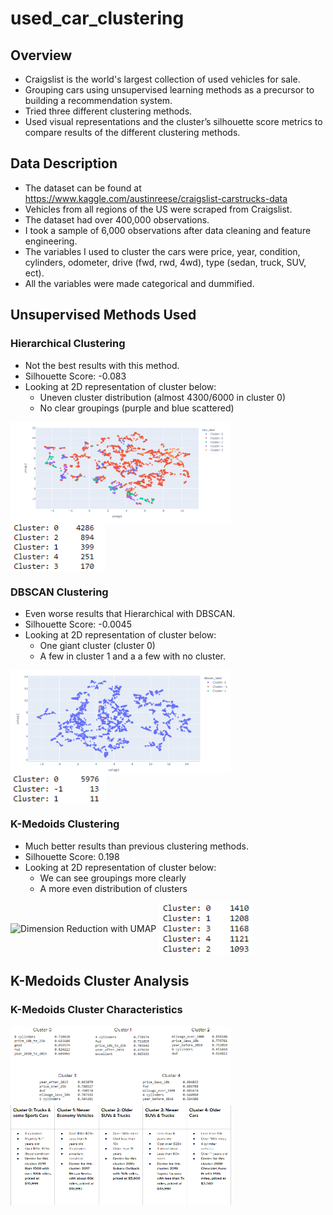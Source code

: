 # used_car_clustering

## Overview
  * Craigslist is the world's largest collection of used vehicles for sale. 
  * Grouping cars using unsupervised learning methods as a precursor to building a recommendation system.
  * Tried three different clustering methods. 
  * Used visual representations and the cluster’s silhouette score metrics to compare results of the different clustering methods. 
  
## Data Description
  * The dataset can be found at https://www.kaggle.com/austinreese/craigslist-carstrucks-data
  * Vehicles from all regions of the US were scraped from Craigslist.
  * The dataset had over 400,000 observations.
  * I took a sample of 6,000 observations after data cleaning and feature engineering. 
  * The variables I used to cluster the cars were price, year, condition, cylinders, odometer, drive (fwd, rwd, 4wd), type (sedan, truck, SUV, ect).
  * All the variables were made categorical and dummified. 

## Unsupervised Methods Used

### Hierarchical Clustering
* Not the best results with this method. 
* Silhouette Score: -0.083
* Looking at 2D representation of cluster below:
  * Uneven cluster distribution (almost 4300/6000 in cluster 0)
  * No clear groupings (purple and blue scattered)

<img src='imgs/heir umap.png' width='70%' align='center' title='Dimension Reduction with UMAP'>

<img src='imgs/hier clusters.png' width='30%' align='center' title='Hierarchical clusters'>



### DBSCAN Clustering
* Even worse results that Hierarchical with DBSCAN. 
* Silhouette Score: -0.0045
* Looking at 2D representation of cluster below:
  * One giant cluster (cluster 0)
  * A few in cluster 1 and a a few with no cluster.

<img src='imgs/dbscan umap.png' width='70%' align='center' title='Dimension Reduction with UMAP'>

<img src='imgs/dbscan clusters.png' width='30%' align='center' title='DBSCAN clusters'>



### K-Medoids Clustering
* Much better results than previous clustering methods. 
* Silhouette Score: 0.198
* Looking at 2D representation of cluster below:
  * We can see groupings more clearly
  * A more even distribution of clusters

<img src='imgs/kmed umap.png' width='70%' align='center' title='Dimension Reduction with UMAP'>

<img src='imgs/kmeds clusters.png' width='30%' align='center' title='KMedoids clusters'>



## K-Medoids Cluster Analysis

### K-Medoids Cluster Characteristics

<img src='imgs/clust chars.png' width='70%' align='center' title='Cluster Charactersitics by Proportion'>

<img src='imgs/kmeds_clust_names.png' width='70%' align='center' title='Cluster names'>
